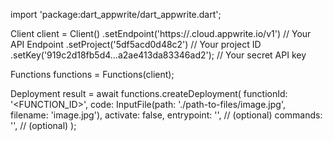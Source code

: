 import 'package:dart_appwrite/dart_appwrite.dart';

Client client = Client()
    .setEndpoint('https://<REGION>.cloud.appwrite.io/v1') // Your API Endpoint
    .setProject('5df5acd0d48c2') // Your project ID
    .setKey('919c2d18fb5d4...a2ae413da83346ad2'); // Your secret API key

Functions functions = Functions(client);

Deployment result = await functions.createDeployment(
    functionId: '<FUNCTION_ID>',
    code: InputFile(path: './path-to-files/image.jpg', filename: 'image.jpg'),
    activate: false,
    entrypoint: '<ENTRYPOINT>', // (optional)
    commands: '<COMMANDS>', // (optional)
);
